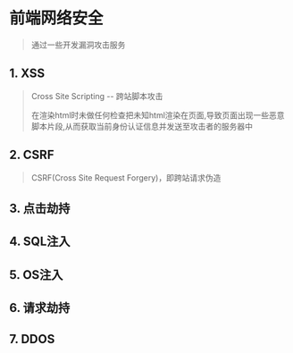 

# 前端网络安全

> 通过一些开发漏洞攻击服务



## 1. XSS

> Cross Site Scripting -- 跨站脚本攻击
>
> 在渲染html时未做任何检查把未知html渲染在页面,导致页面出现一些恶意脚本片段,从而获取当前身份认证信息并发送至攻击者的服务器中

## 2. CSRF

> CSRF(Cross Site Request Forgery)，即跨站请求伪造



## 3. 点击劫持



## 4. SQL注入



## 5. OS注入



## 6. 请求劫持



## 7. DDOS



